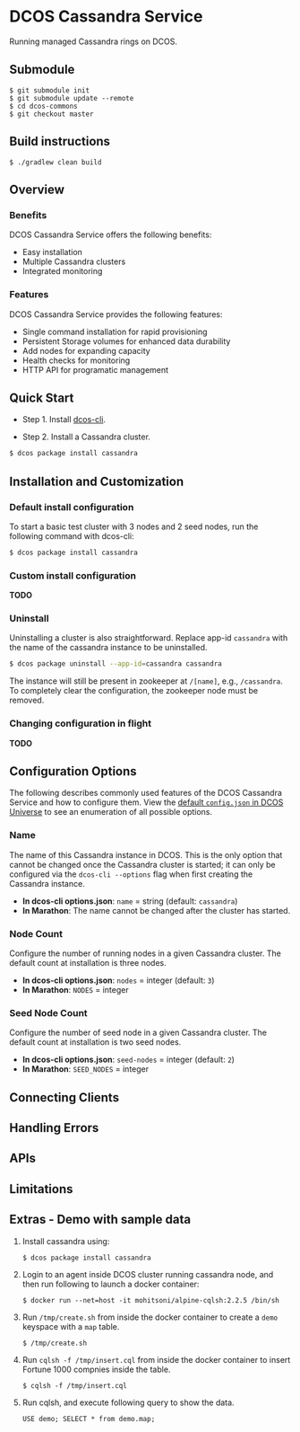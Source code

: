# DCOS Cassandra Service

Running managed Cassandra rings on DCOS.

## Submodule
```
$ git submodule init
$ git submodule update --remote
$ cd dcos-commons
$ git checkout master
```

## Build instructions
```
$ ./gradlew clean build
```

## Overview

### Benefits
DCOS Cassandra Service offers the following benefits:

* Easy installation
* Multiple Cassandra clusters
* Integrated monitoring

### Features
DCOS Cassandra Service provides the following features:

- Single command installation for rapid provisioning
- Persistent Storage volumes for enhanced data durability
- Add nodes for expanding capacity
- Health checks for monitoring
- HTTP API for programatic management

## Quick Start

- Step 1. Install [dcos-cli](https://github.com/mesosphere/dcos-cli).

- Step 2. Install a Cassandra cluster.

```bash
$ dcos package install cassandra
```

## Installation and Customization

### Default install configuration

To start a basic test cluster with 3 nodes and 2 seed nodes, run the following command with dcos-cli:

``` bash
$ dcos package install cassandra
```

### Custom install configuration
**TODO**

### Uninstall

Uninstalling a cluster is also straightforward. Replace app-id `cassandra` with the name of the cassandra instance to be uninstalled.

``` bash
$ dcos package uninstall --app-id=cassandra cassandra
```

The instance will still be present in zookeeper at `/[name]`, e.g., `/cassandra`. To completely clear the configuration, the zookeeper node must be removed.

### Changing configuration in flight
**TODO**

## Configuration Options

The following describes commonly used features of the DCOS Cassandra Service and how to configure them. View the [default `config.json` in DCOS Universe](https://github.com/mesosphere/universe/tree/version-2.x/repo/packages/C/cassandra) to see an enumeration of all possible options.

### Name

The name of this Cassandra instance in DCOS. This is the only option that cannot be changed once the Cassandra cluster is started; it can only be configured via the `dcos-cli --options` flag when first creating the Cassandra instance.

- **In dcos-cli options.json**: `name` = string (default: `cassandra`)
- **In Marathon**: The name cannot be changed after the cluster has started.

### Node Count

Configure the number of running nodes in a given Cassandra cluster. The default count at installation is three nodes.

- **In dcos-cli options.json**: `nodes` = integer (default: `3`)
- **In Marathon**: `NODES` = integer

### Seed Node Count

Configure the number of seed node in a given Cassandra cluster. The default count at installation is two seed nodes.

- **In dcos-cli options.json**: `seed-nodes` = integer (default: `2`)
- **In Marathon**: `SEED_NODES` = integer

## Connecting Clients

## Handling Errors

## APIs

## Limitations

## Extras - Demo with sample data
1. Install cassandra using:
   ```
   $ dcos package install cassandra
   ```
   
2. Login to an agent inside DCOS cluster running cassandra node, and then run following to launch a docker container:
   ```
   $ docker run --net=host -it mohitsoni/alpine-cqlsh:2.2.5 /bin/sh
   ```
   
3. Run ```/tmp/create.sh``` from inside the docker container to create a ```demo``` keyspace with a ```map``` table.
   ```
   $ /tmp/create.sh
   ```
   
4. Run ```cqlsh -f /tmp/insert.cql``` from inside the docker container to insert Fortune 1000 compnies inside the table.
   ```
   $ cqlsh -f /tmp/insert.cql
   ```
   
5. Run cqlsh, and execute following query to show the data.
   ```
   USE demo; SELECT * from demo.map;
   ```
